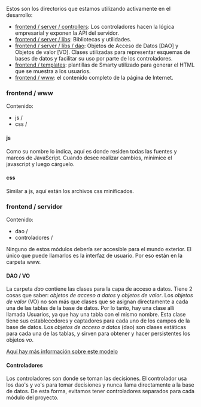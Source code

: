 Estos son los directorios que estamos utilizando activamente en el desarrollo:

+ [frontend / server / controllers](https://github.com/kylelobo/The-Documentation-Compendium/tree/master/frontend/server/controllers):
Los controladores hacen la lógica empresarial y exponen la API del servidor.
+ [frontend / server / libs](https://github.com/The-Documentation-Compendium/tree/master/frontend/server/libs): Bibliotecas y utilidades.
+ [frontend / server / libs / dao](https://github.com/The-Documentation-Compendium/tree/master/frontend/server/libs/dao): Objetos de Acceso de Datos [DAO] y Objetos de valor [VO]. Clases utilizadas para representar esquemas de bases de datos y facilitar su uso por parte de los controladores.
+ [frontend / templates](https://github.com/The-Documentation-Compendium/tree/master/frontend/templates): plantillas de Smarty utilizado para generar el HTML que se muestra a los usuarios.
+ [frontend / www](https://github.com/The-Documentation-Compendium/tree/master/frontend/www): el contenido completo de la
página de Internet.

### frontend / www

Contenido:

+ js /
+ css /

#### js

Como su nombre lo indica, aquí es donde residen todas las fuentes y marcos de JavaScript. Cuando desee realizar cambios, minimice el javascript y luego cárguelo.

#### css

Similar a js, aquí están los archivos css minificados.

### frontend / servidor

Contenido:

+ dao /
+ controladores /

Ninguno de estos módulos debería ser accesible para el mundo exterior. El único que puede llamarlos es la interfaz de usuario. Por eso están en la carpeta www.

#### DAO / VO

La carpeta *dao* contiene las clases para la capa de acceso a datos. Tiene 2 cosas que saber: *objetos de acceso a datos* y *objetos de valor*. Los *objetos de valor* (VO) no son más que clases que se asignan directamente a cada una de las tablas de la base de datos. Por lo tanto, hay una clase allí llamada Usuarios, ya que hay una tabla con el mismo nombre. Esta clase tiene sus establecedores y captadores para cada uno de los campos de la base de datos. Los *objetos de acceso a datos* (dao) son clases estáticas para cada una de las tablas, y sirven para obtener y hacer persistentes los objetos *vo*.

[Aquí hay más información sobre este modelo](http://www.ibm.com/developerworks/java/library/j-dao/)

#### Controladores

Los controladores son donde se toman las decisiones. El controlador usa los dao's y vo's para tomar decisiones y nunca llama directamente a la base de datos. De esta forma, evitamos tener controladores separados para cada módulo del proyecto.
